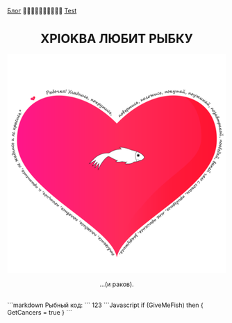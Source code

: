 [Блог](/blog/) 🥒🥒🥒🥒🥒🥒🥒🥒🥒🥒 [Test ](/github-slideshow)
# <center>XPIOKBA ЛЮБИТ РЫБКУ</center>
![Image](heart.png)
<p><center>...(и раков).</center>
</p><br>
```markdown 
Рыбный код:
```
123
```Javascript 
if (GiveMeFish)
then {
  GetCancers = true
}
```
